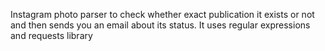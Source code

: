 Instagram photo parser to check whether exact publication it exists or not and then sends you an email about its status. It uses regular expressions and requests library
